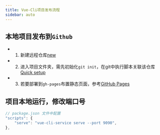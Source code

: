 ```yaml
---
title: Vue-Cli项目发布流程
sidebar: auto
---
```


## 本地项目发布到`Github`
- 1. 新建远程仓库[new](https://github.com/new)
- 2. 进入项目文件夹，需先初始化`git init`，在git中执行脚本关联该仓库[Quick setup](https://github.com/PeterPH95/test)
- 3. 若要部署到`gh-pages`布置静态页面，参考[GitHub Pages](https://cli.vuejs.org/zh/guide/deployment.html#github-pages)


## 项目本地运行，修改端口号
```js
// package.json 文件中配置
"scripts": {
    "serve": "vue-cli-service serve --port 9090",
},
```